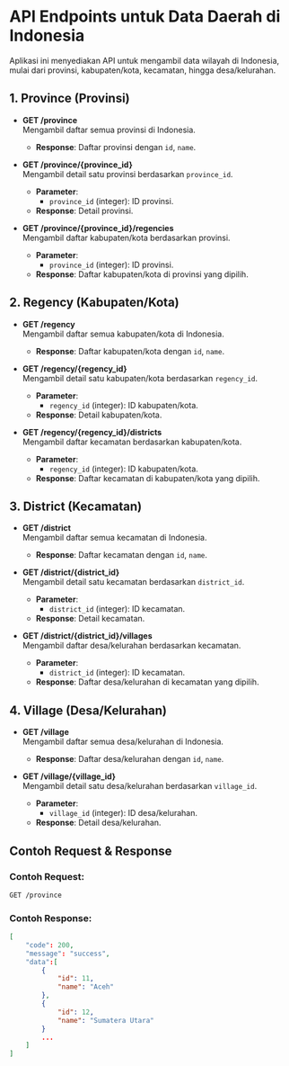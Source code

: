 <!-- <p align="center"><a href="https://laravel.com" target="_blank"><img src="https://raw.githubusercontent.com/laravel/art/master/logo-lockup/5%20SVG/2%20CMYK/1%20Full%20Color/laravel-logolockup-cmyk-red.svg" width="400" alt="Laravel Logo"></a></p>

<p align="center">
<a href="https://github.com/laravel/framework/actions"><img src="https://github.com/laravel/framework/workflows/tests/badge.svg" alt="Build Status"></a>
<a href="https://packagist.org/packages/laravel/framework"><img src="https://img.shields.io/packagist/dt/laravel/framework" alt="Total Downloads"></a>
<a href="https://packagist.org/packages/laravel/framework"><img src="https://img.shields.io/packagist/v/laravel/framework" alt="Latest Stable Version"></a>
<a href="https://packagist.org/packages/laravel/framework"><img src="https://img.shields.io/packagist/l/laravel/framework" alt="License"></a>
</p>

## About Laravel

Laravel is a web application framework with expressive, elegant syntax. We believe development must be an enjoyable and creative experience to be truly fulfilling. Laravel takes the pain out of development by easing common tasks used in many web projects, such as:

- [Simple, fast routing engine](https://laravel.com/docs/routing).
- [Powerful dependency injection container](https://laravel.com/docs/container).
- Multiple back-ends for [session](https://laravel.com/docs/session) and [cache](https://laravel.com/docs/cache) storage.
- Expressive, intuitive [database ORM](https://laravel.com/docs/eloquent).
- Database agnostic [schema migrations](https://laravel.com/docs/migrations).
- [Robust background job processing](https://laravel.com/docs/queues).
- [Real-time event broadcasting](https://laravel.com/docs/broadcasting).

Laravel is accessible, powerful, and provides tools required for large, robust applications.

## Learning Laravel

Laravel has the most extensive and thorough [documentation](https://laravel.com/docs) and video tutorial library of all modern web application frameworks, making it a breeze to get started with the framework.

You may also try the [Laravel Bootcamp](https://bootcamp.laravel.com), where you will be guided through building a modern Laravel application from scratch.

If you don't feel like reading, [Laracasts](https://laracasts.com) can help. Laracasts contains thousands of video tutorials on a range of topics including Laravel, modern PHP, unit testing, and JavaScript. Boost your skills by digging into our comprehensive video library.

## Laravel Sponsors

We would like to extend our thanks to the following sponsors for funding Laravel development. If you are interested in becoming a sponsor, please visit the [Laravel Partners program](https://partners.laravel.com).

### Premium Partners

- **[Vehikl](https://vehikl.com/)**
- **[Tighten Co.](https://tighten.co)**
- **[WebReinvent](https://webreinvent.com/)**
- **[Kirschbaum Development Group](https://kirschbaumdevelopment.com)**
- **[64 Robots](https://64robots.com)**
- **[Curotec](https://www.curotec.com/services/technologies/laravel/)**
- **[Cyber-Duck](https://cyber-duck.co.uk)**
- **[DevSquad](https://devsquad.com/hire-laravel-developers)**
- **[Jump24](https://jump24.co.uk)**
- **[Redberry](https://redberry.international/laravel/)**
- **[Active Logic](https://activelogic.com)**
- **[byte5](https://byte5.de)**
- **[OP.GG](https://op.gg)**

## Contributing

Thank you for considering contributing to the Laravel framework! The contribution guide can be found in the [Laravel documentation](https://laravel.com/docs/contributions).

## Code of Conduct

In order to ensure that the Laravel community is welcoming to all, please review and abide by the [Code of Conduct](https://laravel.com/docs/contributions#code-of-conduct).

## Security Vulnerabilities

If you discover a security vulnerability within Laravel, please send an e-mail to Taylor Otwell via [taylor@laravel.com](mailto:taylor@laravel.com). All security vulnerabilities will be promptly addressed.

## License

The Laravel framework is open-sourced software licensed under the [MIT license](https://opensource.org/licenses/MIT). -->

# API Endpoints untuk Data Daerah di Indonesia

Aplikasi ini menyediakan API untuk mengambil data wilayah di Indonesia, mulai dari provinsi, kabupaten/kota, kecamatan, hingga desa/kelurahan.

## 1. Province (Provinsi)

-   **GET /province**  
    Mengambil daftar semua provinsi di Indonesia.

    -   **Response**: Daftar provinsi dengan `id`, `name`.

-   **GET /province/{province_id}**  
    Mengambil detail satu provinsi berdasarkan `province_id`.

    -   **Parameter**:
        -   `province_id` (integer): ID provinsi.
    -   **Response**: Detail provinsi.

-   **GET /province/{province_id}/regencies**  
    Mengambil daftar kabupaten/kota berdasarkan provinsi.
    -   **Parameter**:
        -   `province_id` (integer): ID provinsi.
    -   **Response**: Daftar kabupaten/kota di provinsi yang dipilih.

## 2. Regency (Kabupaten/Kota)

-   **GET /regency**  
    Mengambil daftar semua kabupaten/kota di Indonesia.

    -   **Response**: Daftar kabupaten/kota dengan `id`, `name`.

-   **GET /regency/{regency_id}**  
    Mengambil detail satu kabupaten/kota berdasarkan `regency_id`.

    -   **Parameter**:
        -   `regency_id` (integer): ID kabupaten/kota.
    -   **Response**: Detail kabupaten/kota.

-   **GET /regency/{regency_id}/districts**  
    Mengambil daftar kecamatan berdasarkan kabupaten/kota.
    -   **Parameter**:
        -   `regency_id` (integer): ID kabupaten/kota.
    -   **Response**: Daftar kecamatan di kabupaten/kota yang dipilih.

## 3. District (Kecamatan)

-   **GET /district**  
    Mengambil daftar semua kecamatan di Indonesia.

    -   **Response**: Daftar kecamatan dengan `id`, `name`.

-   **GET /district/{district_id}**  
    Mengambil detail satu kecamatan berdasarkan `district_id`.

    -   **Parameter**:
        -   `district_id` (integer): ID kecamatan.
    -   **Response**: Detail kecamatan.

-   **GET /district/{district_id}/villages**  
    Mengambil daftar desa/kelurahan berdasarkan kecamatan.
    -   **Parameter**:
        -   `district_id` (integer): ID kecamatan.
    -   **Response**: Daftar desa/kelurahan di kecamatan yang dipilih.

## 4. Village (Desa/Kelurahan)

-   **GET /village**  
    Mengambil daftar semua desa/kelurahan di Indonesia.

    -   **Response**: Daftar desa/kelurahan dengan `id`, `name`.

-   **GET /village/{village_id}**  
    Mengambil detail satu desa/kelurahan berdasarkan `village_id`.
    -   **Parameter**:
        -   `village_id` (integer): ID desa/kelurahan.
    -   **Response**: Detail desa/kelurahan.

## Contoh Request & Response

### Contoh Request:

```bash
GET /province
```

### Contoh Response:

```json
[
    "code": 200,
    "message": "success",
    "data":[
        {
            "id": 11,
            "name": "Aceh"
        },
        {
            "id": 12,
            "name": "Sumatera Utara"
        }
        ...
    ]
]
```
